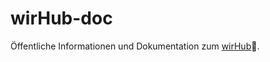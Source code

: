 # wirHub-doc
Öffentliche Informationen und Dokumentation zum [wirHub](https://wirhub.de/):rainbow:.





